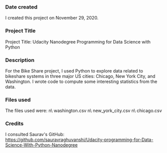### Date created
I created this project on November 29, 2020.

### Project Title
Project Title: Udacity Nanodegree Programming for Data Science with Python

### Description
For the Bike Share project, I used Python to explore data related to bikeshare systems in three major US cities: Chicago, New York City, and Washington. I wrote code to compute some interesting statistics from the data. 

### Files used
The files used were:
n\ washington.csv
n\ new_york_city.csv
n\ chicago.csv

### Credits
I consulted Saurav's GitHub: https://github.com/sauravraghuvanshi/Udacity-programming-for-Data-Science-With-Python-Nanodegree
